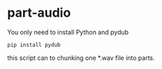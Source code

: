 # part-audio


You only need to install Python and pydub 

<code>pip install pydub</code> 

this script can to chunking one *.wav file into parts.
